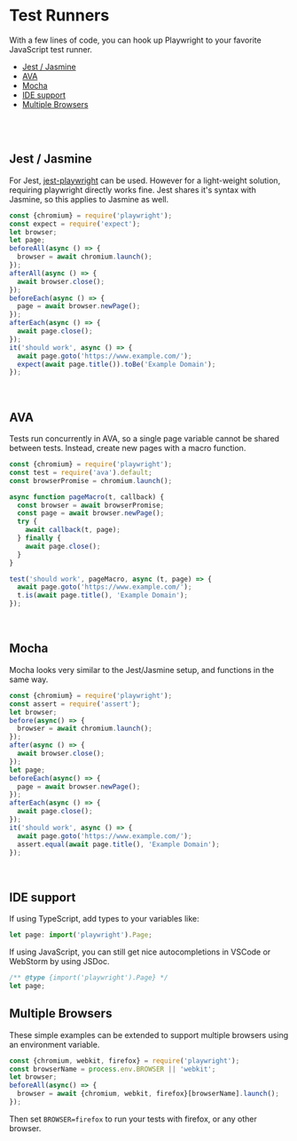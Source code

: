 # Test Runners

With a few lines of code, you can hook up Playwright to your favorite JavaScript test runner.

<!-- GEN:toc -->
- [Jest / Jasmine](#jest--jasmine)
- [AVA](#ava)
- [Mocha](#mocha)
- [IDE support](#ide-support)
- [Multiple Browsers](#multiple-browsers)
<!-- GEN:stop -->

<br>

<br>

## Jest / Jasmine

For Jest, [jest-playwright](https://github.com/playwright-community/jest-playwright) can be used. However for a light-weight solution, requiring playwright directly works fine. Jest shares it's syntax with Jasmine, so this applies to Jasmine as well.

```js
const {chromium} = require('playwright');
const expect = require('expect');
let browser;
let page;
beforeAll(async () => {
  browser = await chromium.launch();
});
afterAll(async () => {
  await browser.close();
});
beforeEach(async () => {
  page = await browser.newPage();
});
afterEach(async () => {
  await page.close();
});
it('should work', async () => {
  await page.goto('https://www.example.com/');
  expect(await page.title()).toBe('Example Domain');
});
```

<br>

## AVA

Tests run concurrently in AVA, so a single page variable cannot be shared between tests. Instead, create new pages with a macro function.

```js
const {chromium} = require('playwright');
const test = require('ava').default;
const browserPromise = chromium.launch();

async function pageMacro(t, callback) {
  const browser = await browserPromise;
  const page = await browser.newPage();
  try {
    await callback(t, page);
  } finally {
    await page.close();
  }
}

test('should work', pageMacro, async (t, page) => {
  await page.goto('https://www.example.com/');
  t.is(await page.title(), 'Example Domain');
});
```

<br>

## Mocha

Mocha looks very similar to the Jest/Jasmine setup, and functions in the same way.

```js
const {chromium} = require('playwright');
const assert = require('assert');
let browser;
before(async() => {
  browser = await chromium.launch();
});
after(async () => {
  await browser.close();
});
let page;
beforeEach(async() => {
  page = await browser.newPage();
});
afterEach(async () => {
  await page.close();
});
it('should work', async () => {
  await page.goto('https://www.example.com/');
  assert.equal(await page.title(), 'Example Domain');
});
```
<br>

## IDE support

If using TypeScript, add types to your variables like:
```ts
let page: import('playwright').Page;
```

If using JavaScript, you can still get nice autocompletions in VSCode or WebStorm by using JSDoc.
```js
/** @type {import('playwright').Page} */
let page;
```

## Multiple Browsers

These simple examples can be extended to support multiple browsers using an environment variable.

```js
const {chromium, webkit, firefox} = require('playwright');
const browserName = process.env.BROWSER || 'webkit';
let browser;
beforeAll(async() => {
  browser = await {chromium, webkit, firefox}[browserName].launch();
});
```

Then set `BROWSER=firefox` to run your tests with firefox, or any other browser.
 
